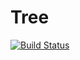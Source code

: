 # Tree

[![Build Status](https://travis-ci.org/kbaldyga/Tree.svg)](https://travis-ci.org/kbaldyga/Tree)
